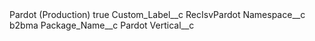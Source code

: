 <?xml version="1.0" encoding="UTF-8"?>
<CustomMetadata xmlns="http://soap.sforce.com/2006/04/metadata" xmlns:xsi="http://www.w3.org/2001/XMLSchema-instance" xmlns:xsd="http://www.w3.org/2001/XMLSchema">
    <label>Pardot (Production)</label>
    <protected>true</protected>
    <values>
        <field>Custom_Label__c</field>
        <value xsi:type="xsd:string">RecIsvPardot</value>
    </values>
    <values>
        <field>Namespace__c</field>
        <value xsi:type="xsd:string">b2bma</value>
    </values>
    <values>
        <field>Package_Name__c</field>
        <value xsi:type="xsd:string">Pardot</value>
    </values>
    <values>
        <field>Vertical__c</field>
        <value xsi:nil="true"/>
    </values>
</CustomMetadata>
